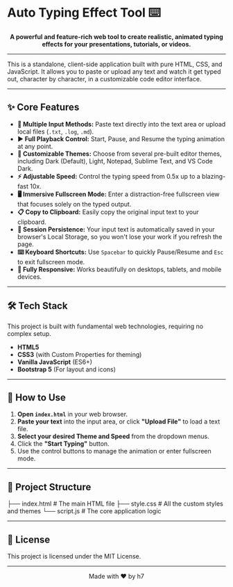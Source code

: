 # Auto Typing Effect Tool ⌨️

<p align="center">
  <strong>A powerful and feature-rich web tool to create realistic, animated typing effects for your presentations, tutorials, or videos.</strong>
</p>


---

This is a standalone, client-side application built with pure HTML, CSS, and JavaScript. It allows you to paste or upload any text and watch it get typed out, character by character, in a customizable code editor interface.

---

## ✨ Core Features

* **📝 Multiple Input Methods:** Paste text directly into the text area or upload local files (`.txt`, `.log`, `.md`).
* **▶️ Full Playback Control:** Start, Pause, and Resume the typing animation at any point.
* **🎨 Customizable Themes:** Choose from several pre-built editor themes, including Dark (Default), Light, Notepad, Sublime Text, and VS Code Dark.
* **⚡ Adjustable Speed:** Control the typing speed from 0.5x up to a blazing-fast 10x.
* **🖥️ Immersive Fullscreen Mode:** Enter a distraction-free fullscreen view that focuses solely on the typed output.
* **📋 Copy to Clipboard:** Easily copy the original input text to your clipboard.
* **💾 Session Persistence:** Your input text is automatically saved in your browser's Local Storage, so you won't lose your work if you refresh the page.
* **⌨️ Keyboard Shortcuts:** Use `Spacebar` to quickly Pause/Resume and `Esc` to exit fullscreen mode.
* **📱 Fully Responsive:** Works beautifully on desktops, tablets, and mobile devices.

---

## 🛠️ Tech Stack

This project is built with fundamental web technologies, requiring no complex setup.

* **HTML5**
* **CSS3** (with Custom Properties for theming)
* **Vanilla JavaScript** (ES6+)
* **Bootstrap 5** (For layout and icons)

---

## 🚀 How to Use

1.  **Open `index.html`** in your web browser.
2.  **Paste your text** into the input area, or click **"Upload File"** to load a text file.
3.  **Select your desired Theme and Speed** from the dropdown menus.
4.  Click the **"Start Typing"** button.
5.  Use the control buttons to manage the animation or enter fullscreen mode.

---

## 📂 Project Structure



├── index.html      # The main HTML file
├── style.css       # All the custom styles and themes
└── script.js       # The core application logic


---

## 📄 License

This project is licensed under the MIT License.

---

<p align="center">
  Made with ❤️ by h7
</p>
